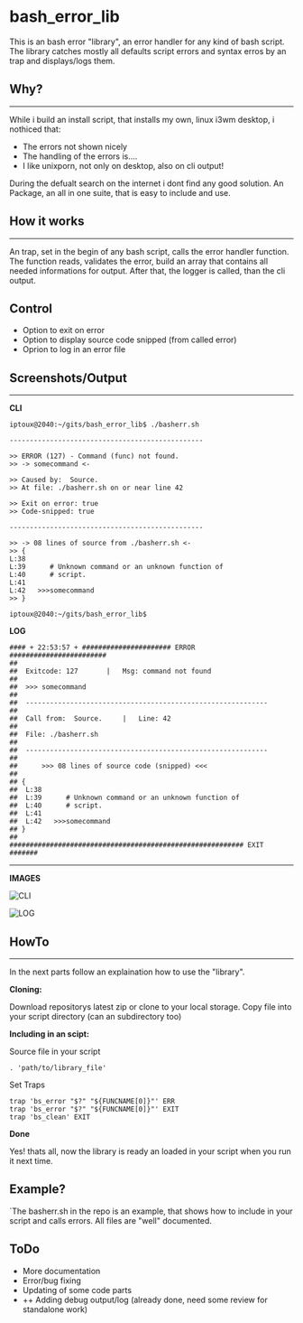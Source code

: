 # bash_error_lib

This is an bash error "library", an error handler for any kind of bash script. The library catches mostly all defaults script errors and syntax erros by an trap and displays/logs them.


## Why?
---
While i build an install script, that installs my own, linux i3wm desktop, i nothiced that:

- The errors not shown nicely
- The handling of the errors is....
- I like unixporn, not only on desktop, also on cli output!

During the defualt search on the internet i dont find any good solution.
An Package, an all in one suite, that is easy to include and use.

## How it works
---
An trap, set in the begin of any bash script, calls the error handler function. The function reads, validates the error, build an array that contains all needed informations for output. After that, the logger is called, than the cli output.

## Control

- Option to exit on error
- Option to display source code snipped (from called error)
- Oprion to log in an error file

## Screenshots/Output
---

**CLI**
```
iptoux@2040:~/gits/bash_error_lib$ ./basherr.sh 

------------------------------------------------

>> ERROR (127) - Command (func) not found.
>> -> somecommand <-

>> Caused by:  Source.
>> At file: ./basherr.sh on or near line 42

>> Exit on error: true
>> Code-snipped: true

------------------------------------------------

>> -> 08 lines of source from ./basherr.sh <-
>> {
L:38      
L:39      # Unknown command or an unknown function of
L:40      # script.
L:41      
L:42   >>>somecommand
>> }

iptoux@2040:~/gits/bash_error_lib$ 
```

**LOG**
```
#### + 22:53:57 + ###################### ERROR ########################
##
##	Exitcode: 127		|	Msg: command not found
##
##	>>> somecommand
##
##	------------------------------------------------------------
##
##	Call from:  Source.		|	Line: 42
##
##	File: ./basherr.sh
##
##	------------------------------------------------------------
##
##		>>> 08 lines of source code (snipped) <<<
##
## {
##	L:38      
##	L:39      # Unknown command or an unknown function of
##	L:40      # script.
##	L:41      
##	L:42   >>>somecommand
## }
##
########################################################## EXIT #######
```

---

**IMAGES**

![CLI](../assets/cli.png?raw=true)

![LOG](../assets/log.png?raw=true)

## HowTo
---
In the next parts follow an explaination how to use the "library".

**Cloning:**

Download repositorys latest zip or clone to your local storage.
Copy file into your script directory (can an subdirectory too)

**Including in an scipt:**

Source file in your script

```
. 'path/to/library_file'
```

Set Traps

```
trap 'bs_error "$?" "${FUNCNAME[0]}"' ERR
trap 'bs_error "$?" "${FUNCNAME[0]}"' EXIT
trap 'bs_clean' EXIT
```

**Done**

Yes! thats all, now the library is ready an loaded in your script when you run it next time.

## Example?

`The basherr.sh in the repo is an example, that shows how to include in your script and calls errors. All files are "well" documented.

## ToDo

- More documentation
- Error/bug fixing
- Updating of some code parts
- ++ Adding debug output/log (already done, need some review for standalone work)